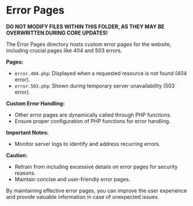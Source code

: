 # Error Pages

**DO NOT MODIFY FILES WITHIN THIS FOLDER, AS THEY MAY BE OVERWRITTEN DURING CORE UPDATES!**

The Error Pages directory hosts custom error pages for the website, including crucial pages like 404 and 503 errors.

**Pages:**
- `error.404.php`: Displayed when a requested resource is not found (404 error).
- `error.503.php`: Shown during temporary server unavailability (503 error).

**Custom Error Handling:**
- Other error pages are dynamically called through PHP functions.
- Ensure proper configuration of PHP functions for error handling.

**Important Notes:**
- Monitor server logs to identify and address recurring errors.

**Caution:**
- Refrain from including excessive details on error pages for security reasons.
- Maintain concise and user-friendly error pages.

By maintaining effective error pages, you can improve the user experience and provide valuable information in case of unexpected issues.